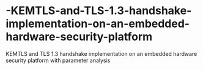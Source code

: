 # -KEMTLS-and-TLS-1.3-handshake-implementation-on-an-embedded-hardware-security-platform
 KEMTLS and TLS 1.3 handshake implementation on an embedded hardware security  platform with parameter analysis
